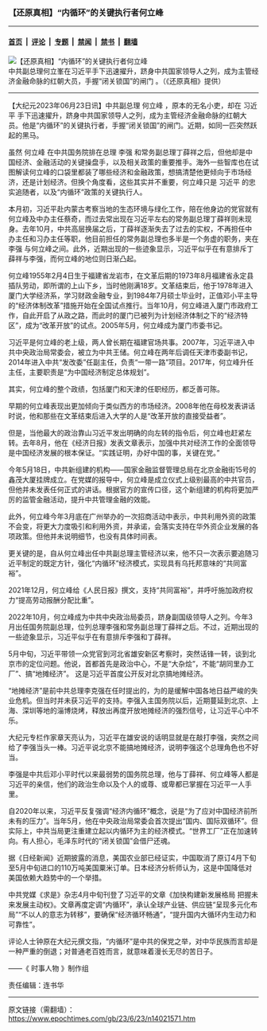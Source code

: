 ### 【还原真相】“内循环”的关键执行者何立峰

---

#### [首页](../../../..?n14021571) &nbsp;|&nbsp; [评论](../../../../../epoch-comment?n14021571) &nbsp;|&nbsp; [专题](../../../../../epoch-special?n14021571) &nbsp;|&nbsp; [禁闻](../../../../../epoch-news?n14021571) &nbsp;|&nbsp; [禁书](../../../../../books?n14021571) &nbsp;|&nbsp; [翻墙](https://github.com/gfw-breaker/nogfw/blob/master/README.md?n14021571)


<div><img alt="【还原真相】“内循环”的关键执行者何立峰" class="attachment-djy_600_400 size-djy_600_400 wp-post-image" src="https://i.epochtimes.com/assets/uploads/2023/06/id14021591-2ae77136a521c90f7aca9624-600x400.jpg"/>
<div class="caption">
 中共副总理何立峯在习近平手下迅速擢升，跻身中共国家领导人之列，成为主管经济金融命脉的红朝大员，手握“闭关锁国”的闸门 。（《还原真相》提供）
</div></div><hr/><div class="post_content" id="artbody" itemprop="articleBody">
 <!-- article content begin -->
 <p>
  【大纪元2023年06月23日讯】中共副总理
  <ok href="https://www.epochtimes.com/gb/tag/%E4%BD%95%E7%AB%8B%E5%B3%B0.html">
   何立峰
  </ok>
  ，原本的无名小吏，却在
  <ok href="https://www.epochtimes.com/gb/tag/%E4%B9%A0%E8%BF%91%E5%B9%B3.html">
   习近平
  </ok>
  手下迅速擢升，跻身中共国家领导人之列，成为主管经济金融命脉的红朝大员。他是“内循环”的关键执行者，手握“闭关锁国”的闸门。近期，如同一匹突然跃起的黑马。
 </p>
 <p>
  虽然
  <ok href="https://www.epochtimes.com/gb/tag/%E4%BD%95%E7%AB%8B%E5%B3%B0.html">
   何立峰
  </ok>
  在中共国务院排在总理
  <ok href="https://www.epochtimes.com/gb/tag/%E6%9D%8E%E5%BC%BA.html">
   李强
  </ok>
  和常务副总理丁薛祥之后，但他却是中国经济、金融活动的关键操盘手，以及相关政策的重要推手。海外一些智库也在试图解读何立峰的口袋里都装了哪些经济和金融政策，想搞清楚他更倾向于市场经济，还是计划经济。但换个角度看，这些其实并不重要，何立峰只是
  <ok href="https://www.epochtimes.com/gb/tag/%E4%B9%A0%E8%BF%91%E5%B9%B3.html">
   习近平
  </ok>
  的忠实追随者，以及“内循环”政策的关键执行人。
 </p>
 <p>
  <center>
  </center>
  <p>
   本月初，习近平赴内蒙古考察当地的生态环境与绿化工作，陪在他身边的党官就有何立峰及中办主任蔡奇，而过去常出现在习近平左右的常务副总理丁薛祥则未现身。去年10月，中共高层换届之后，丁薛祥逐渐失去了过去的实权，不再担任中办主任和习办主任等职，他目前担任的常务副总理也多半是一个务虚的职务，夹在
   <ok href="https://www.epochtimes.com/gb/tag/%E6%9D%8E%E5%BC%BA.html">
    李强
   </ok>
   与何立峰之间。此外，近期出现的一些迹象显示，习近平似乎在有意排斥丁薛祥与李强，而何立峰的地位则日渐凸起。
  </p>
  <p>
   何立峰1955年2月4日生于福建省龙岩市，在文革后期的1973年8月福建省永定县插队劳动，即所谓的上山下乡，当时他刚满18岁。文革结束后，他于1978年进入厦门大学经济系，学习财政金融专业，到1984年7月硕士毕业时，正值邓小平主导的“经济体制改革”措施开始在全国试点推行。当年10月，何立峰进入厦门市政府工作，自此开启了从政之路，而此时的厦门已被列为计划经济体制之下的“经济特区”，成为“改革开放”的试点。2005年5月，何立峰成为厦门市委书记。
  </p>
  <p>
   习近平是何立峰的老上级，两人曾长期在福建官场共事。2007年，习近平进入中共中央政治局常委会，被立为中共王储。何立峰在两年后调任天津市委副书记，2014年进入中共“发改委”任副主任，负责“一带一路”项目。2017年，何立峰升任主任，主要职责是“为中国经济制定总体规划”。
  </p>
  <p>
   其实，何立峰的整个政绩，包括厦门和天津的任职经历，都乏善可陈。
  </p>
  <p>
   早期的何立峰表现出更加倾向于类似西方的市场经济。2008年他在母校发表讲话时说，他和那些在文革结束后进入大学的人是“改革开放的直接受益者”。
  </p>
  <p>
   但是，当他最大的政治靠山习近平发出明确的向左转的指令后，何立峰也赶紧左转。去年8月，他在《经济日报》发表文章表示，加强中共对经济工作的全面领导是中国经济发展的根本保证。“实践证明，办好中国的事，关键在党。”
  </p>
  <p>
   今年5月18日，中共新组建的机构——国家金融监督管理总局在北京金融街15号的鑫茂大厦挂牌成立。在党媒的报导中，何立峰是成立仪式上级别最高的中共官员，但他并未发表任何正式的讲话。根据官方的宣传口径，这个新组建的机构将更加严厉的监管金融活动，提升中共管理金融的效能。
  </p>
  <p>
   此外，何立峰今年3月底在广州举办的一次招商活动中表示，中共利用外资的政策不会变，将更大力度吸引和利用外资，并承诺，会落实支持在华外资企业发展的各项政策。但他并未说明细节，也没有具体时间表。
  </p>
  <p>
   更关键的是，自从何立峰出任中共副总理主管经济以来，他不只一次表示要追随习近平制定的既定方针，强化“内循环”经济模式，实现具有乌托邦意味的“共同富裕”。
  </p>
  <p>
   2021年12月，何立峰给《人民日报》撰文，支持“共同富裕”，并呼吁施加政府权力“提高劳动报酬分配比重”。
  </p>
  <p>
   2022年10月，何立峰成为中共中央政治局委员，跻身副国级领导人之列。今年3月出任国务院副总理，位列总理李强和常务副总理丁薛祥之后。不过，近期出现的一些迹象显示，习近平似乎在有意排斥李强和丁薛祥。
  </p>
  <p>
   5月中旬，习近平带领一众党官到河北省雄安新区考察时，突然话锋一转，谈到北京市的定位问题。他说，首都首先是政治中心，不是“大杂烩”，不能“胡同里办工厂”、搞“地摊经济”。 这是习近平首度公开反对北京搞地摊经济。
  </p>
  <p>
   “地摊经济”是前中共总理李克强在任时提出的，为的是缓解中国各地日益严峻的失业危机。但当时并未获习近平的支持。李强入主国务院以后，近期蔓延到北京、上海、深圳等地的淄博烧烤，释放出再度开放地摊经济的强烈信号，让习近平心中不乐。
  </p>
  <p>
   大纪元专栏作家章天亮认为，习近平在雄安说的话明显就是在敲打李强，突然之间给了李强当头一棒。习近平说北京不能搞地摊经济，说明李强这个总理角色也不好当。
  </p>
  <p>
   李强是中共后邓小平时代以来最弱势的国务院总理，他与丁薛祥、何立峰等人都是习近平的亲信，他们的政治生命以及个人的或尊、或卑都已掌握在习近平一人手里。
  </p>
  <p>
   自2020年以来，习近平反复强调“经济内循环”概念，说是“为了应对中国经济前所未有的压力”。当年5月，他在中央政治局常委会首次提出“国内、国际双循环”。但实际上，中共当局更注重建立起以内循环为主的经济模式。“世界工厂”正在加速转向。有人担心，毛泽东时代的“闭关锁国”会借尸还魂。
  </p>
  <p>
   据《日经新闻》近期披露的消息，美国农业部已经证实，中国取消了原订4月下旬至5月中旬进口的110万吨美国粟米订单。日本经济分析师认为，这是中国降低对美国依赖大趋势中的一个举措。
  </p>
  <p>
   中共党媒《求是》杂志4月中旬刊登了习近平的文章《加快构建新发展格局 把握未来发展主动权》。文章再度定调“内循环”，承认全球产业链、供应链“呈现多元化布局”“不以人的意志为转移”，要确保“经济循环畅通”，“提升国内大循环内生动力和可靠性”。
  </p>
  <p>
   评论人士钟原在大纪元撰文指，“内循环”是中共的保党之举，对中华民族而言却是一种严重的倒退；对普通老百姓而言，就意味着漫长无尽的苦日子。
  </p>
  <p>
   ——《
   <ok href="https://www.epochtimes.com/gb/tag/%E6%99%82%E4%BA%8B%E4%BA%BA%E7%89%A9.html">
    时事人物
   </ok>
   》制作组
  </p>
  <p>
   责任编辑：连书华
  </p>
  <!-- article content end -->
  <div id="below_article_ad">
  </div>
 </p>
</div>


---

原文链接（需翻墙）：https://www.epochtimes.com/gb/23/6/23/n14021571.htm